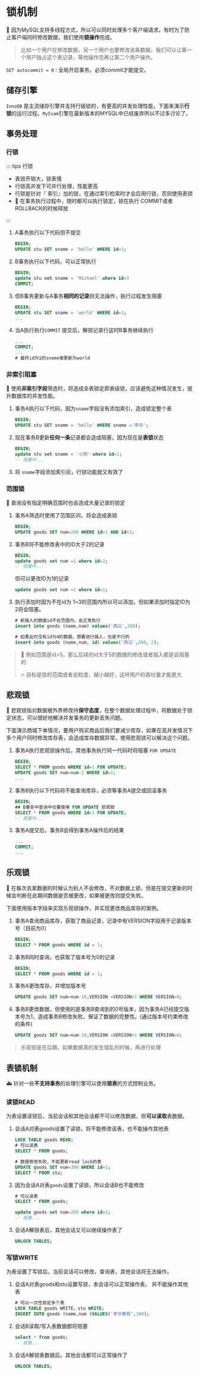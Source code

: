 # 锁机制

🔖 因为MySQL支持多线程方式，所以可以同时处理多个客户端请求。有时为了防止客户端同时修改数据，我们使用**锁操作**完成。

> 比如一个用户在修改数据，另一个用户也要修改该条数据，我们可以让第一个用户独占这个表记录，等他操作完再让第二个用户操作。

`SET autocommit = 0` : 全局开启事务，必须commit才能提交。

## 储存引擎

`InnoDB` 是主流储存引擎并支持行级锁的，有更高的并发处理性能，下面来演示**行锁**的运行过程。`MyIsam`引擎在最新版本的MYSQL中已经废弃所以不过多讨论了。

## 事务处理

### 行锁

::: tips 行锁

- 表锁开销大，锁表慢
- 行锁高并发下可并行处理，性能更高
- 行锁是针对『 索引』加的锁，在通过索引检索时才会应用行锁，否则使用表锁
- 👷 在事务执行过程中，随时都可以执行锁定，锁在执行 COMMIT或者ROLLBACK的时候释放

::: 

1. A事务执行以下代码但不提交

   ```sql
   BEGIN;
   UPDATE stu SET sname = 'hello' WHERE id=1;
   ```

2. B事务执行以下代码，可以正常执行

   ```sql
   BEGIN;
   update stu set sname = 'Michael' where id=3
   COMMIT;
   ```

3. 但B事务更新与A事务**相同的记录**则无法操作，执行过程发生阻塞

   ```sql
   BEGIN;
   UPDATE stu SET sname = 'world' WHERE id=1;
   ...
   ```

4. 当A执行执行`COMMIT` 提交后，解锁记录行这时B事务继续执行

   ```sql
   ...
   COMMIT;
   ...
   # 最终id为1的sname被更新为world
   ```

### 非索引阻塞

🚨 使用**非索引字段**筛选时，将造成全表锁定即表级锁，应该避免这种情况发生，提升数据库的并发性能。

1. 事务A执行以下代码，因为`sname`字段没有添加索引，造成锁定整个表

   ```sql
   BEGIN;
   UPDATE stu SET sname = 'hello' WHERE sname ='李华';
   ```

2. 现在事务B更新**任何一条**记录都会造成阻塞，因为现在是**表锁**状态

   ```sql
   BEGIN;
   update stu set sname = '小明' where id=1;
   -- 阻塞中...
   ```

3. 将 `sname`字段添加索引后，行锁功能就又有效了

### 范围锁

🚨 查询没有指定明确范围时也会造成大量记录的锁定

1. 事务A筛选时使用了范围区间，将会造成表锁

   ```sql
   BEGIN;
   UPDATE goods SET num=200 WHERE id>1 AND id<3; 
   ```

2. 事务B将不能修改表中的ID大于2的记录

   ```sql
   BEGIN;
   update goods set num =1 where id=2;
   -- 阻塞中...
   ```

   但可以更改ID为1的记录

   ```sql
   update goods set num =1 where id=1;
   ```

3. 执行添加时因为不在id为 1~3的范围内所以可以添加，但如果添加时指定ID为2将会阻塞。

   ```sql
   # 新插入的数据id不在范围内，会正常执行
   insert into goods (name,num) values('西瓜',200);
   
   # 如果此时没有id为4的数据，想要进行插入，也是不行的
   insert into goods (name,num, id) values('西瓜',200, 2);
   ```

> 🔐 例如范围是id>5，那么后续的id大于5的数据的修改或者插入都是会阻塞的
>
> 🔥 目标是锁的范围或者说粒度，越小越好，这样用户的吞吐量才能更大

## 悲观锁

🔖 悲观锁指对数据被外界修改持**保守态度**，在整个数据处理过程中，将数据处于锁定状态，可以很好地解决并发事务的更新丢失问题。

下面演示商城下单情况，要用户购买商品后我们要减少库存，如果在高并发情况下多个用户同时修改库存表，会造成库存数据异常，使用悲观锁可以解决这个问题。

1. 事务A执行悲观锁操作后，其他事务执行同一代码时将阻塞 `FOR UPDATE`

   ```sql
   BEGIN;
   SELECT * FROM goods WHERE id=1 FOR UPDATE;
   UPDATE goods SET num=num-2 WHERE id=1; 
   ...
   ```

2. 事务B执行以下代码将不能查询库存，必须等事务A提交或回滚事务

   ```sql
   BEGIN;
   ## B事务中查询中也要使用 FOR UPDATE 悲观锁
   SELECT * FROM goods WHERE id=1 FOR UPDATE;
   -- 阻塞中...
   ```

3. 事务A提交后，事务B会得到事务A操作后的结果

   ```sql
   ...
   COMMIT;
   ...
   ```

## 乐观锁

🔖 在每次去拿数据的时候认为别人不会修改，不对数据上锁，但是在提交更新的时候会判断在此期间数据是否被更改，如果被更改则提交失败。

下面使用版本字段来实现乐观锁操作，并实现更改商品库存的案例。

1. 事务A查询商品库存，获取了商品记录，记录中有VERSION字段用于记录版本号（目前为0）

   ```sql
   BEGIN;
   SELECT * FROM goods WHERE id = 1;
   ```

2. 事务B同时查询，也获取了版本号为0的记录

   ```sql
   BEGIN;
   SELECT * FROM goods WHERE id = 1;
   ```

3. 事务A更改库存，并增加版本号

   ```sql
   UPDATE goods SET num=num-10,VERSION =VERSION+1 WHERE VERSION=0;
   ```

4. 事务B更改数据，但使用的是事务B查询到的0号版本，因为事务A已经提交版本号为1，造成事务B修改失败，保证了数据的完整性。(通过版本号约束修改的条件)

   ```sql
   UPDATE goods SET num=num-10,VERSION =VERSION+1 WHERE VERSION=0;
   ```

> 乐观锁是在后期，如果数据真的发生错乱的时候，再进行处理

## 表锁机制

🚑️ 针对一些**不支持事务**的处理引擎可以使用**锁表**的方式控制业务。

### 读锁READ

为表设置读锁后，当前会话和其他会话都不可以修改数据，但**可以读取**表数据。

1. 会话A对表goods设置了读锁，将不能修改该表，也不能操作其他表

   ```sql
   LOCK TABLE goods READ;
   # 可以读表
   SELECT * FROM goods;
   
   # 数据修改失败，不能更新read lock的表
   UPDATE goods SET num=300 WHERE id=1;
   SELECT * FROM stu;
   ```

2. 因为会话A对表`goods`设置了读锁，所以会话B也不能修改

   ```sql
   # 可以读表
   SELECT * FROM goods;
   
   update goods set num=200 where id=1;
   -- 阻塞...
   ```

3. 会话A解锁表后，其他会话又可以继续操作表了

   ```sql
   UNLOCK TABLES;
   ```

### 写锁WRITE

为表设置了写锁后，当前会话可以修改，查询表，其他会话将无法操作。

1. 会话A对表goods和stu设置写锁，本会话可以正常操作表， 并不能操作其他表

   ```sql
   # 可以一次性锁定多个表
   LOCK TABLE goods WRITE，stu WRITE;
   INSERT INTO goods (name,num )VALUES('李华教程',300);
   ```

2. 会话B读取/写入表数据都将阻塞

   ```sql
   select * from goods;
   -- 阻塞...
   ```

3. 会话A解锁表数据后，其他会话都可以正常操作了

   ```sql
   UNLOCK TABLES;
   ```